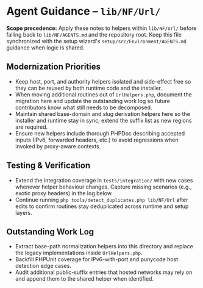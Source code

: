 # Agent Guidance – `lib/NF/Url/`

**Scope precedence:** Apply these notes to helpers within `lib/NF/Url/` before falling back to
`lib/NF/AGENTS.md` and the repository root. Keep this file synchronized with the setup wizard's
`setup/src/Environment/AGENTS.md` guidance when logic is shared.

## Modernization Priorities
- Keep host, port, and authority helpers isolated and side-effect free so they can be reused by both
  runtime code and the installer.
- When moving additional routines out of `UrlHelpers.php`, document the migration here and update the
  outstanding work log so future contributors know what still needs to be decomposed.
- Maintain shared base-domain and slug derivation helpers here so the installer and runtime stay in
  sync; extend the suffix list as new regions are required.
- Ensure new helpers include thorough PHPDoc describing accepted inputs (IPv6, forwarded headers,
  etc.) to avoid regressions when invoked by proxy-aware contexts.

## Testing & Verification
- Extend the integration coverage in `tests/integration/` with new cases whenever helper behaviour
  changes. Capture missing scenarios (e.g., exotic proxy headers) in the log below.
- Continue running `php tools/detect_duplicates.php lib/NF/Url` after edits to confirm routines stay
  deduplicated across runtime and setup layers.

## Outstanding Work Log
- Extract base-path normalization helpers into this directory and replace the legacy implementations
  inside `UrlHelpers.php`.
- Backfill PHPUnit coverage for IPv6-with-port and punycode host detection edge cases.
- Audit additional public-suffix entries that hosted networks may rely on and append them to the
  shared helper when identified.
